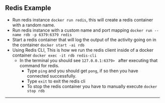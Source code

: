 ## Redis Example
- Run redis instance `docker run redis`, this will create a redis container with a random name.
- Run redis instance with a custom name and port mapping `docker run --name rdb -p 6379:6379 redis`
- Start a redis container that will log the output of the activity going on in the container `docker start -ai rdb`
- Using Redis CLI, This is how we run the redis client inside of a docker container `docker exec -it rdb redis-cli`
  - In the terminal you should see `127.0.0.1:6379> ` after executing that command for redis.
    - Type `ping` and you should get `pong`, if so then you have connected successfully.
    - Type `exit` to exit the redis cli
    - To stop the redis container you have to manually execute `docker stop rdb`
---